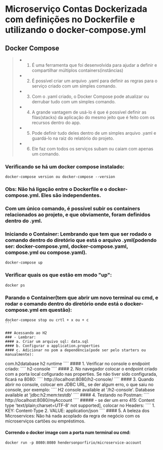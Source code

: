 # Microserviço Contas Dockerizada com definições no Dockerfile e utilizando o docker-compose.yml

## Docker Compose
> - 1. É uma ferramenta que foi desenvolvida para ajudar a definir e compartilhar múltiplos containers(instâncias)
> - 2. É possível criar um arquivo .yaml para definir as regras para o serviço criado com um simples comando.
> - 3. Com o .yaml criado, o Docker Compose pode atualizar ou derrubar tudo com um simples comando.
> - 4. A grande vantagem de usá-lo é que é possível definir as filas(stacks) da aplicação do mesmo jeito que é feito com os recursos dentro do app.
> - 5. Pode definir tudo deles dentro de um simples arquivo .yaml e guardá-lo na raiz do relatório do projeto.
> - 6. Ele faz com todos os serviços subam ou caiam com apenas um comando.

### Verificando se há um docker compose instalado:
````
docker-compose version ou docker-compose --version
````

### Obs: Não há ligação entre o Dockerfile e o docker-compose.yml. Eles são independentes.

### Com um único comando, é possível subir os containers relacionados ao projeto, e que obviamente, foram definidos dentro do .yml.
### Iniciando o Container: Lembrando que tem que ser rodado o comando dentro do diretório que está o arquivo .yml(podendo ser: docker-compose.yml, docker-compose.yaml, compose.yml ou compose.yaml).
````
docker-compose up
````
### Verificar quais os que estão em modo "up":
````
docker ps
````
### Parando o Container(tem que abrir um novo terminal ou cmd, e rodar o comando dentro do diretório onde está o docker-compose.yml em questão):
````
docker-compose stop ou crtl + x ou + c
```

### Acessando ao H2
### - Lembrar:
#### a. Criar um arquivo sql: data.sql
#### b. Configurar o application.properties
#### c. Adicionar no pom a dependência(pode ser pelo starters ou manualmente):
````
<dependency>
			<groupId>com.h2database</groupId>
			<artifactId>h2</artifactId>
			<scope>runtime</scope>
</dependency>
````
#### 1. Verificar no console o endpoint criado:
````
h2-console
````
#### 2. No navegador colocar o endpoint criado com a porta local cofigurado nas properties. Se não tiver sido configurada, ficará na 8080:
````
http://localhost:8080/h2-console/
````
#### 3. Quando abrir no console, colocar em JDBC URL, se der algum erro, o que saiu no console, por exemplo:
````
 H2 console available at '/h2-console'. Database available at 'jdbc:h2:mem:testdb'
````
#### 4. Testando no Postman:
````
http://localhost:8080/myAccount
````
##### - se der um erro 415: Content type 'text/plain;charset=UTF-8' not supported], colocar no Headers:
````
1. KEY: Content-Type
2. VALUE: application/json
````
#### 5. A beleza dos Microservices: Não há nada acoplado da regra de negócio com os microserviços cartões ou empréstimos.

#### Correndo o docker image com a porta num terminal ou cmd:
````
docker run -p 8080:8080 hendersonporfirio/microservice-account

````
